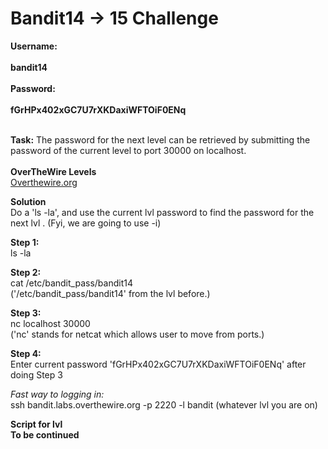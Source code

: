 # Bandit14 -> 15 Challenge

**Username:**
<br>
<br>
**bandit14**
<br>
<br>
**Password:**
<br>
<br>
**fGrHPx402xGC7U7rXKDaxiWFTOiF0ENq**
<br>
<br>

**Task:**
The password for the next level can be retrieved by submitting the password of the current level to port 30000 on localhost.
<br>
<br>
**OverTheWire Levels**
<br>
[Overthewire.org](https://overthewire.org/wargames/bandit/bandit15.html)

**Solution**
<br>
Do a 'ls -la', and use the current lvl password to find the password for the next lvl . (Fyi, we are going to use -i)

**Step 1:**
<br>
ls -la

**Step 2:**
<br>
cat /etc/bandit_pass/bandit14
<br>
('/etc/bandit_pass/bandit14' from the lvl before.)

**Step 3:**
<br>
nc localhost 30000
<br>
('nc' stands for netcat which allows user to move from ports.)

**Step 4:**
<br>
Enter current password 'fGrHPx402xGC7U7rXKDaxiWFTOiF0ENq' after doing Step 3

*Fast way to logging in:*
<br>
ssh bandit.labs.overthewire.org -p 2220 -l bandit (whatever lvl you are on)

**Script for lvl**
<br>
**To be continued**
